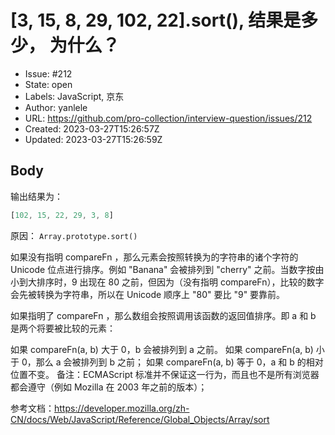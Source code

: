 # [3, 15, 8, 29, 102, 22].sort(), 结果是多少， 为什么？

- Issue: #212
- State: open
- Labels: JavaScript, 京东
- Author: yanlele
- URL: https://github.com/pro-collection/interview-question/issues/212
- Created: 2023-03-27T15:26:57Z
- Updated: 2023-03-27T15:26:59Z

## Body

输出结果为：
```js
[102, 15, 22, 29, 3, 8]
```

原因：
`Array.prototype.sort()` 

如果没有指明 compareFn ，那么元素会按照转换为的字符串的诸个字符的 Unicode 位点进行排序。例如 "Banana" 会被排列到 "cherry" 之前。当数字按由小到大排序时，9 出现在 80 之前，但因为（没有指明 compareFn），比较的数字会先被转换为字符串，所以在 Unicode 顺序上 "80" 要比 "9" 要靠前。

如果指明了 compareFn ，那么数组会按照调用该函数的返回值排序。即 a 和 b 是两个将要被比较的元素：

如果 compareFn(a, b) 大于 0，b 会被排列到 a 之前。
如果 compareFn(a, b) 小于 0，那么 a 会被排列到 b 之前；
如果 compareFn(a, b) 等于 0，a 和 b 的相对位置不变。 备注：ECMAScript 标准并不保证这一行为，而且也不是所有浏览器都会遵守（例如 Mozilla 在 2003 年之前的版本）；

参考文档：https://developer.mozilla.org/zh-CN/docs/Web/JavaScript/Reference/Global_Objects/Array/sort

